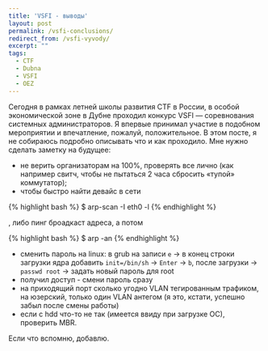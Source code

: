 ```yaml
---
title: 'VSFI - выводы'
layout: post
permalink: /vsfi-conclusions/
redirect_from: /vsfi-vyvody/
excerpt: ""
tags:
  - CTF
  - Dubna
  - VSFI
  - OEZ
---
```


Сегодня в рамках летней школы развития CTF в России, в особой экономической зоне в Дубне проходил конкурс VSFI &#8212; соревнования системных администраторов. Я впервые принимал участие в подобном мероприятии и впечатление, пожалуй, положительное. В этом посте, я не собираюсь подробно описывать что и как проходило. Мне нужно сделать заметку на будущее:

* не верить организаторам на 100%, проверять все лично (как например свитч, чтобы не пытаться 2 часа сбросить &#171;тупой&#187; коммутатор);
* чтобы быстро найти девайс в сети

{% highlight bash %}
$ arp-scan -I eth0 -l
{% endhighlight %}

, либо пинг броадкаст адреса, а потом

{% highlight bash %}
$ arp -an
{% endhighlight %}

* сменить пароль на linux: в grub на записи `e` -> в конец строки загрузки ядра добавить `init=/bin/sh` -> `Enter` -> `b`, после загрузки -> `passwd root` -> задать новый пароль для root
* получил доступ - смени пароль сразу
* на приходящий порт сколько угодно VLAN тегированным трафиком, на юзерский, только один VLAN антегом (я это, кстати, успешно забыл после смены работы)
* если с hdd что-то не так (имеется ввиду при загрузке ОС), проверить MBR.

Если что вспомню, добавлю.
